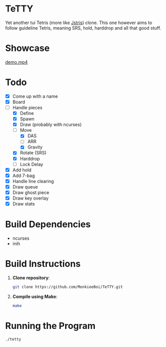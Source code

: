 # TeTTY

Yet another tui Tetris (more like [Jstris](https://jstris.jezevec10.com/)) clone. This one however aims to follow guideline Tetris,
meaning SRS, hold, harddrop and all that good stuff.

# Showcase

[demo.mp4](https://github.com/MonkieeBoi/TeTTY/assets/53400613/586f96bd-8d89-4f3a-8559-389a4d78d1ff)

# Todo

- [X] Come up with a name
- [X] Board
- [ ] Handle pieces
    - [X] Define
    - [X] Spawn
    - [X] Draw (probably with ncurses)
    - [ ] Move
        - [X] DAS
        - [ ] ARR
        - [X] Gravity
    - [X] Rotate (SRS)
    - [X] Harddrop
    - [ ] Lock Delay
- [X] Add hold
- [X] Add 7-bag
- [X] Handle line clearing
- [X] Draw queue
- [X] Draw ghost piece
- [X] Draw key overlay
- [X] Draw stats

# Build Dependencies

- ncurses
- inih

# Build Instructions

1. **Clone repository**:
   ```bash
   git clone https://github.com/MonkieeBoi/TeTTY.git
   ```
2. **Compile using Make**:

   ```bash
   make
   ```

# Running the Program

```bash
./tetty
```
